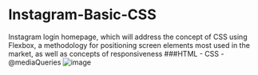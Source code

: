 # Instagram-Basic-CSS
Instagram login homepage, which will address the concept of CSS using Flexbox, a methodology for positioning screen elements most used in the market, as well as concepts of responsiveness
###HTML - CSS - @mediaQueries
![image](https://user-images.githubusercontent.com/25887704/130323793-4796ed05-5bc2-4d44-b6b1-0786b51f4425.png)
